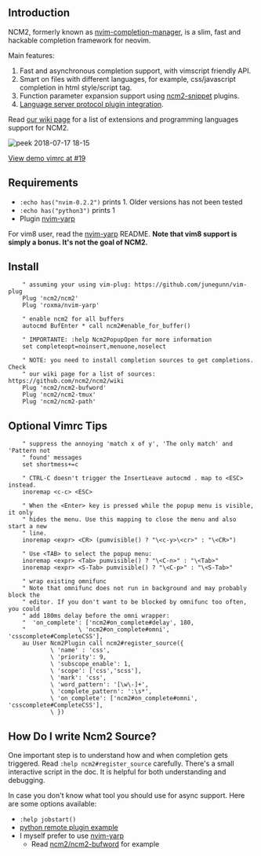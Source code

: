 ## Introduction

NCM2, formerly known as
[nvim-completion-manager](https://github.com/roxma/nvim-completion-manager),
is a slim, fast and hackable completion framework for neovim.

Main features:

1. Fast and asynchronous completion support, with vimscript friendly API.
2. Smart on files with different languages, for example, css/javascript
   completion in html style/script tag.
3. Function parameter expansion support using
   [ncm2-snippet](https://github.com/topics/ncm2-snippet) plugins.
4. [Language server protocol plugin
   integration](https://github.com/ncm2/ncm2/wiki).

Read [our wiki page](https://github.com/ncm2/ncm2/wiki) for a list of
extensions and programming languages support for NCM2.

![peek 2018-07-17 18-15](https://user-images.githubusercontent.com/4538941/42811661-dbfb5ba2-89ed-11e8-81c4-3fb893d1af9c.gif)

[View demo vimrc at #19](https://github.com/ncm2/ncm2/issues/19)

## Requirements

- `:echo has("nvim-0.2.2")` prints 1. Older versions has not been tested
- `:echo has("python3")` prints 1
- Plugin [nvim-yarp](https://github.com/roxma/nvim-yarp)

For vim8 user, read the [nvim-yarp](https://github.com/roxma/nvim-yarp)
README. **Note that vim8 support is simply a bonus. It's not the goal of
NCM2.**

## Install

```vim
    " assuming your using vim-plug: https://github.com/junegunn/vim-plug
    Plug 'ncm2/ncm2'
    Plug 'roxma/nvim-yarp'

    " enable ncm2 for all buffers
    autocmd BufEnter * call ncm2#enable_for_buffer()

    " IMPORTANTE: :help Ncm2PopupOpen for more information
    set completeopt=noinsert,menuone,noselect

    " NOTE: you need to install completion sources to get completions. Check
    " our wiki page for a list of sources: https://github.com/ncm2/ncm2/wiki
    Plug 'ncm2/ncm2-bufword'
    Plug 'ncm2/ncm2-tmux'
    Plug 'ncm2/ncm2-path'
```

## Optional Vimrc Tips

```vim
    " suppress the annoying 'match x of y', 'The only match' and 'Pattern not
    " found' messages
    set shortmess+=c

    " CTRL-C doesn't trigger the InsertLeave autocmd . map to <ESC> instead.
    inoremap <c-c> <ESC>

    " When the <Enter> key is pressed while the popup menu is visible, it only
    " hides the menu. Use this mapping to close the menu and also start a new
    " line.
    inoremap <expr> <CR> (pumvisible() ? "\<c-y>\<cr>" : "\<CR>")

    " Use <TAB> to select the popup menu:
    inoremap <expr> <Tab> pumvisible() ? "\<C-n>" : "\<Tab>"
    inoremap <expr> <S-Tab> pumvisible() ? "\<C-p>" : "\<S-Tab>"

    " wrap existing omnifunc
    " Note that omnifunc does not run in background and may probably block the
    " editor. If you don't want to be blocked by omnifunc too often, you could
    " add 180ms delay before the omni wrapper:
    "  'on_complete': ['ncm2#on_complete#delay', 180,
    "               \ 'ncm2#on_complete#omni', 'csscomplete#CompleteCSS'],
    au User Ncm2Plugin call ncm2#register_source({
            \ 'name' : 'css',
            \ 'priority': 9, 
            \ 'subscope_enable': 1,
            \ 'scope': ['css','scss'],
            \ 'mark': 'css',
            \ 'word_pattern': '[\w\-]+',
            \ 'complete_pattern': ':\s*',
            \ 'on_complete': ['ncm2#on_complete#omni', 'csscomplete#CompleteCSS'],
            \ })
```

## How Do I write Ncm2 Source?

One important step is to understand how and when completion gets triggered.
Read `:help ncm2#register_source` carefully. There's a small interactive
script in the doc. It is helpful for both understanding and debugging.

In case you don't know what tool you should use for async support. Here are
some options available:

- `:help jobstart()`
- [python remote plugin
  example](https://github.com/jacobsimpson/nvim-example-python-plugin)
- I myself prefer to use [nvim-yarp](https://github.com/roxma/nvim-yarp)
    - Read [ncm2/ncm2-bufword](https://github.com/ncm2/ncm2-bufword) for
        example
